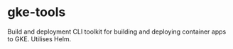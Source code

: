 # gke-tools
Build and deployment CLI toolkit for building and deploying container apps to GKE. Utilises Helm.
